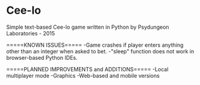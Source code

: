 # Cee-lo
Simple text-based Cee-lo game written in Python
by Psydungeon Laboratories - 2015

=====KNOWN ISSUES=====
-Game crashes if player enters anything other than an integer when asked to bet.
-"sleep" function does not work in browser-based Python IDEs.

=====PLANNED IMPROVEMENTS and ADDITIONS=====
-Local multiplayer mode
-Graphics
-Web-based and mobile versions
